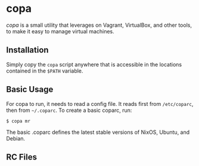 # copa

_copa_ is a small utility that leverages on Vagrant, VirtualBox, and
other tools, to make it easy to manage virtual machines.


## Installation

Simply copy the `copa` script anywhere that is accessible in the
locations contained in the `$PATH` variable.


## Basic Usage

For copa to run, it needs to read a config file. It reads first from `/etc/coparc`, then from `~/.coparc`. To create a basic coparc, run:

```
$ copa mr
```

The basic .coparc defines the latest stable versions of NixOS, Ubuntu,
and Debian.



## RC Files
